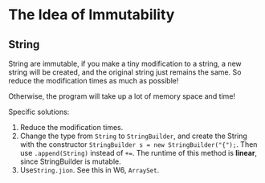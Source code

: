 # The Idea of Immutability
## String
String are immutable, if you make a tiny modification to a string, a new string 
will be created, and the original string just remains the same. So reduce 
the modification times as much as possible!

Otherwise, the program will take up a lot of memory space and time!

Specific solutions:
1. Reduce the modification times.
2. Change the type from `String` to `StringBuilder`, and create the String with 
the constructor `StringBuilder s = new StringBuilder("{");`. Then use `.append(String)` instead of `+=`.
The runtime of this method is **linear**, since StringBuilder is mutable.
3. Use`String.jion`. See this in W6, `ArraySet`.